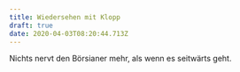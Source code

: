 ```yaml
---
title: Wiedersehen mit Klopp
draft: true
date: 2020-04-03T08:20:44.713Z
---
```

Nichts nervt den Börsianer mehr, als wenn es seitwärts geht.